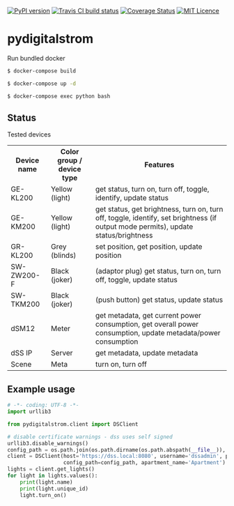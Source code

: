 [![PyPI version](https://badge.fury.io/py/pydigitalstrom.svg)](https://pypi.org/project/pydigitalstrom)
[![Travis CI build status](https://travis-ci.org/lociii/pydigitalstrom.svg)](https://travis-ci.org/lociii/pydigitalstrom)
[![Coverage Status](https://coveralls.io/repos/github/lociii/pydigitalstrom/badge.svg?branch=master)](https://coveralls.io/github/lociii/pydigitalstrom?branch=master)
[![MIT Licence](https://badges.frapsoft.com/os/mit/mit.svg?v=103)](https://opensource.org/licenses/mit-license.php)

# pydigitalstrom

Run bundled docker
```bash
$ docker-compose build

$ docker-compose up -d

$ docker-compose exec python bash
```

## Status

Tested devices

<table>
    <tr>
        <th>Device name</th>
        <th>Color group / device type</th>
        <th>Features</th>
    </tr>
    <tr>
        <td>GE-KL200</td>
        <td>Yellow (light)</td>
        <td>
            get status, turn on, turn off, toggle, identify, update status
        </td>
    </tr>
    <tr>
        <td>GE-KM200</td>
        <td>Yellow (light)</td>
        <td>
            get status, get brightness, turn on, turn off, toggle, identify, set brightness (if output mode permits), update status/brightness
        </td>
    </tr>
        <tr>
        <td>GR-KL200</td>
        <td>Grey (blinds)</td>
        <td>
            set position, get position, update position
        </td>
    </tr>
    </tr>
        <tr>
        <td>SW-ZW200-F</td>
        <td>Black (joker)</td>
        <td>
            (adaptor plug) get status, turn on, turn off, toggle, update status
        </td>
    </tr>
    </tr>
        <tr>
        <td>SW-TKM200</td>
        <td>Black (joker)</td>
        <td>
            (push button) get status, update status
        </td>
    </tr>
    </tr>
        <tr>
        <td>dSM12</td>
        <td>Meter</td>
        <td>
            get metadata, get current power consumption, get overall power consumption, update metadata/power consumption
        </td>
    </tr>
    </tr>
        <tr>
        <td>dSS IP</td>
        <td>Server</td>
        <td>
            get metadata, update metadata
        </td>
    </tr>
    </tr>
        <tr>
        <td>Scene</td>
        <td>Meta</td>
        <td>
            turn on, turn off
        </td>
    </tr>
</table>

## Example usage

```python
# -*- coding: UTF-8 -*-
import urllib3

from pydigitalstrom.client import DSClient

# disable certificate warnings - dss uses self signed
urllib3.disable_warnings()
config_path = os.path.join(os.path.dirname(os.path.abspath(__file__)), 'config', 'auth.json')
client = DSClient(host='https://dss.local:8080', username='dssadmin', password='mySuperSecretPassword',
                  config_path=config_path, apartment_name='Apartment')
lights = client.get_lights()
for light in lights.values():
    print(light.name)
    print(light.unique_id)
    light.turn_on()
```
